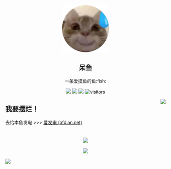 <p align="center">
  <img width="148" src="./avatar.png">
  <h2 align="center">呆鱼</h2>
  <p align="center">一条爱摸鱼的鱼:fish:</p>
</p>
<p align="center">
    <a href="https://github.com/DaiYu-233/DaiYu-233/graphs/contributors"><img src="https://img.shields.io/github/contributors/DaiYu-233/DaiYu-233?color=blue"></a>
    <a href="https://github.com/DaiYu-233/DaiYu-233/stargazers"><img src="https://img.shields.io/github/stars/DaiYu-233/DaiYu-233.svg?logo=github"></a>
    <a href="https://github.com/DaiYu-233/DaiYu-233/network/members"><img src="https://img.shields.io/github/forks/DaiYu-233/DaiYu-233.svg?color=blue&logo=github"></a>
    <img src="https://visitor-badge.laobi.icu/badge?page_id=DaiYu-233.DaiYu-233" alt="visitors"/>   
</p>
<img align="right" src="https://count.getloli.com/get/@:DaiYu-233?theme=rule34">

## 我要摆烂！

去给本鱼发电 >>> [爱发电 (afdian.net)](https://afdian.net/a/DaiYu-233)

#

<p align="center">
 <img src="https://github-stats.ubrong.com/api/top-langs/?username=DaiYu-233&layout=compact" />
   </p>
     <p align="center">
        <img src="https://github-stats.ubrong.com/api?username=DaiYu-233&show_icons=true" />   
</p>

<img src="https://cr-skills-chart-widget.azurewebsites.net/api/api?username=DaiYu-233" width="auto"></img>

